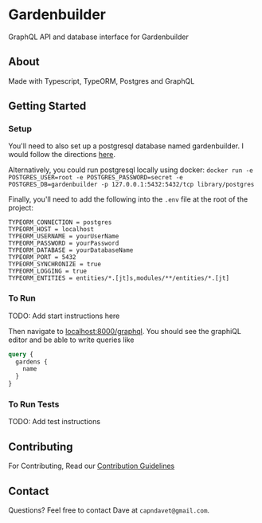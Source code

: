 # Gardenbuilder

GraphQL API and database interface for Gardenbuilder

## About

Made with Typescript, TypeORM, Postgres and GraphQL

## Getting Started

### Setup

You'll need to also set up a postgresql database named gardenbuilder. I would follow the directions [here](https://tutorial-extensions.djangogirls.org/en/optional_postgresql_installation/).

Alternatively, you could run postgresql locally using docker: `docker run -e POSTGRES_USER=root -e POSTGRES_PASSWORD=secret -e POSTGRES_DB=gardenbuilder -p 127.0.0.1:5432:5432/tcp library/postgres`

Finally, you'll need to add the following into the `.env` file at the root of the project:

```
TYPEORM_CONNECTION = postgres
TYPEORM_HOST = localhost
TYPEORM_USERNAME = yourUserName
TYPEORM_PASSWORD = yourPassword
TYPEORM_DATABASE = yourDatabaseName
TYPEORM_PORT = 5432
TYPEORM_SYNCHRONIZE = true
TYPEORM_LOGGING = true
TYPEORM_ENTITIES = entities/*.[jt]s,modules/**/entities/*.[jt]
```

### To Run

TODO: Add start instructions here

Then navigate to [localhost:8000/graphql](http://localhost:8000/graphql).
You should see the graphiQL editor and be able to write queries like

```graphql
query {
  gardens {
    name
  }
}
```

### To Run Tests

TODO: Add test instructions

## Contributing

For Contributing, Read our [Contribution Guidelines](https://github.com/gardenbuilder/gardenbuilder-backend-typescript/blob/master/CONTRIBUTING.md#contributing)


## Contact

Questions? Feel free to contact Dave at `capndavet@gmail.com`.